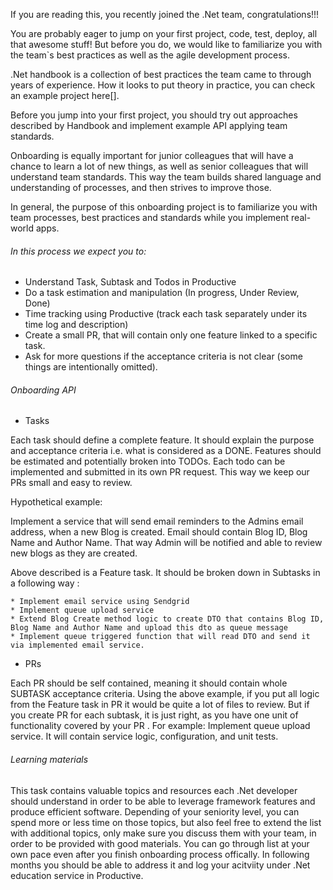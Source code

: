 If you are reading this, you recently joined the .Net team, congratulations!!!

You are probably eager to jump on your first project, code, test, deploy, all that awesome stuff! But before you do, we would like to familiarize you with the team`s best practices as well as the agile development process.

.Net handbook is a collection of best practices the team came to through years of experience. How it looks to put theory in practice, you can check an example project here[].

Before you jump into your first project, you should try out approaches described by Handbook and implement example API applying team standards. 

Onboarding is equally important for junior colleagues that will have a chance to learn a lot of new things, as well as senior colleagues that will understand team standards. This way the team builds shared language and understanding of processes, and then strives to improve those. 

In general, the purpose of this onboarding project is to familiarize you with team processes, best practices and standards while you implement real-world apps. 

###### In this process we expect you to:
* Understand Task, Subtask and Todos in Productive
* Do a task estimation and manipulation (In progress, Under Review, Done)
* Time tracking using Productive (track each task separately under its time log and description)
* Create a small PR, that will contain only one feature linked to a specific task.
* Ask for more questions if the acceptance criteria is not clear (some things are intentionally omitted). 





###### Onboarding API
* Tasks

Each task should define a complete feature. It should explain the purpose and acceptance criteria i.e. what is considered as a DONE.  Features should be estimated and potentially broken into TODOs. Each todo can be implemented and submitted in its own PR request. This way we keep our PRs small and easy to review. 

Hypothetical example:
 
Implement a service that will send email reminders to the Admins email address, when a new Blog is created.  Email should contain Blog ID, Blog Name and Author Name.
That way Admin will be notified and able to review new blogs as they are created. 

Above described is a Feature task. It should be broken down in Subtasks in a following way :

    * Implement email service using Sendgrid 
    * Implement queue upload service 
    * Extend Blog Create method logic to create DTO that contains Blog ID, Blog Name and Author Name and upload this dto as queue message
    * Implement queue triggered function that will read DTO and send it via implemented email service.




* PRs

Each PR should be self contained, meaning it should contain whole SUBTASK acceptance criteria. Using the above example, if you put all logic from the Feature task in PR it would be quite a lot of files to review. But if you create PR for each subtask, it is just right, as you have one unit of functionality covered by your PR . 
For example: Implement queue upload service. It will contain service logic, configuration, and unit tests. 


###### Learning materials 
This task contains valuable topics and resources each .Net developer should understand in order to be able to leverage framework features and produce efficient software.
Depending of your seniority level, you can spend more or less time on those topics, but  also feel free to extend the list with additional topics, only make sure you discuss them with your team, in order to be provided with good materials.
You can go through list at your own pace even after you finish onboarding process offically. In following months you should be able to address it and log your acitviity under .Net education service in Productive.
